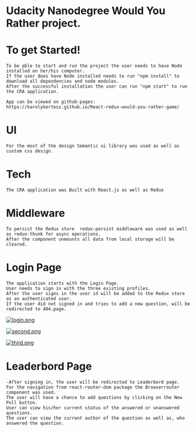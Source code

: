 # Udacity Nanodegree Would You Rather project.

# To get Started!

```
To be able to start and run the project the user needs to have Node installed on her/his computer.
If the user does have Node installed needs to run "npm install" to download all dependencies and node modules.
After the successful installation the user can run "npm start" to run the CRA application.

App can be viewed on github-pages:
https://karolykertesz.github.io/React-redux-would-you-rather-game/
```
# UI

```
For the most of the design Semantic ui library was used as well as custom css design.
```
# Tech

```
The CRA application was Built with React.js as well as Redux
```
# Middleware

```
To persist the Redux store  redux-persist middleware was used as well as redux-thunk for async operations.
After the component unmounts all data from local storage will be cleared.
```
# Login Page

```
The application starts with the Login Page.
User needs to sign in with the three existing profiles.
After the user signs in the user id will be added to the Redux store as an authenticated user.
If the user did not signed in and tries to add a new question, will be redirected to 404.page.
```

[![login.png](https://i.postimg.cc/sfJYyqVL/login.png)](https://postimg.cc/HjVc9S80)

[![second.png](https://i.postimg.cc/bYLt4ngc/second.png)](https://postimg.cc/JtD0kGSP)

[![third.png](https://i.postimg.cc/4Nd9G32K/third.png)](https://postimg.cc/yWMdX7HB)


# Leaderbord Page

```
-After signing in, the user will be redirected to Leaderbord page.
For the navigation from react-router-dom package the Browserrouter component was used.
The user will have a chance to add questions by clicking on the New Poll button.
User can view his/her current status of the answered or unanswered questions.
The user can view the current author of the question as well as, who answered the question.
```




